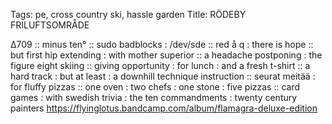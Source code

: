 Tags: pe, cross country ski, hassle garden
Title: RÖDEBY FRILUFTSOMRÅDE
  
∆709 :: minus ten° :: sudo badblocks : /dev/sde :: red å q : there is hope :: but first hip extending : with mother superior :: a headache postponing : the figure eight skiing :: giving opportunity : for lunch : and a fresh t-shirt :: a hard track : but at least : a downhill technique instruction :: seurat meitää : for fluffy pizzas :: one oven : two chefs : one stone : five pizzas :: card games : with swedish trivia : the ten commandments : twenty century painters
<https://flyinglotus.bandcamp.com/album/flamagra-deluxe-edition>